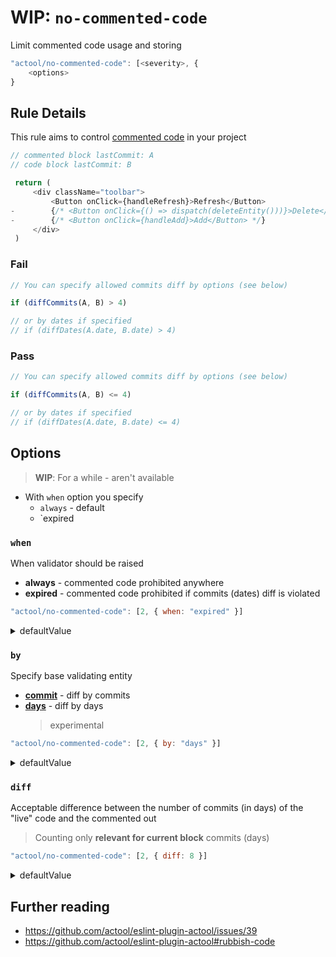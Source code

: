 # WIP: `no-commented-code`

Limit commented code usage and storing

```js
"actool/no-commented-code": [<severity>, {
    <options>
}
```


## Rule Details

This rule aims to control [commented code](https://github.com/actool/eslint-plugin-actool#rubbish-code) in your project

```js
// commented block lastCommit: A 
// code block lastCommit: B

 return (
     <div className="toolbar">
         <Button onClick={handleRefresh}>Refresh</Button>
-        {/* <Button onClick={() => dispatch(deleteEntity()))}>Delete</Button> */}
-        {/* <Button onClick={handleAdd}>Add</Button> */}
     </div>
 )
```

### Fail
```js
// You can specify allowed commits diff by options (see below)

if (diffCommits(A, B) > 4)

// or by dates if specified
// if (diffDates(A.date, B.date) > 4)
```

### Pass
```js
// You can specify allowed commits diff by options (see below)

if (diffCommits(A, B) <= 4)

// or by dates if specified
// if (diffDates(A.date, B.date) <= 4)
```


## Options

> **WIP**: For a while - aren't available

- With `when` option you specify 
  + `always` - default
  + `expired

### `when`
When validator should be raised

- **always** - commented code prohibited anywhere
- **expired** - commented code prohibited if commits (dates) diff is violated
  
```js
"actool/no-commented-code": [2, { when: "expired" }]
```
<details>
    <summary>defaultValue</summary>

    "always"
</details>

### `by`
Specify base validating entity
- [**commit**](https://github.com/actool/eslint-plugin-actool/blob/master/docs/how-it-work.md#commit) - diff by commits
- [**days**](https://github.com/actool/eslint-plugin-actool/blob/master/docs/how-it-work.md#days-experimental) - diff by days
  > experimental
  
```js
"actool/no-commented-code": [2, { by: "days" }]
```
<details>
    <summary>defaultValue</summary>

    "commit"
</details>

### `diff`
Acceptable difference between the number of commits (in days) of the "live" code and the commented out

> Counting only **relevant for current block** commits (days)

```js
"actool/no-commented-code": [2, { diff: 8 }]
```
<details>
    <summary>defaultValue</summary>

    4
</details>


## Further reading
- https://github.com/actool/eslint-plugin-actool/issues/39
- https://github.com/actool/eslint-plugin-actool#rubbish-code

<!-- TODO: add links about problem -->
